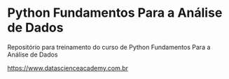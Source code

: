 # Python Fundamentos Para a Análise de Dados

Repositório para treinamento do curso de Python Fundamentos Para a Análise de Dados

https://www.datascienceacademy.com.br



